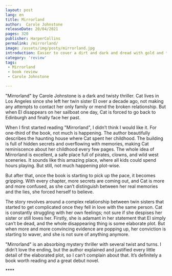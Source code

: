 ```yaml
---
layout: post
lang: en
title: Mirrorland
author:  Carole Johnstone
releaseDate: 20/04/2021
pages: 320
publisher: HarperCollins
permalink: /mirrorland/
image: /assets/img/posty/mirrorland.jpg
introduction: Easier to cover a dirt and dark and dread with gold and twinkling, glittering lights, the smell of burning wood and winter forest, the feel of his hands on me, all the same as it ever was.
category: 'review'
tags:
 - Mirrorland
 - book review
 - Carole Johnstone

---
```

  "Mirrorland" by Carole Johnstone is a dark and twisty thriller. Cat lives in Los Angeles since she left her twin sister El over a decade ago, not making any attempts to contact her only family or mend the broken relationship. But when El disappears on her sailboat one day, Cat is forced to go back to Edinburgh and finally face her past.

  When I first started reading "Mirrorland", I didn’t think I would like it. For one-third of the book, not much is happening. The author beautifully describes the haunting house where Cat spent her childhood. The building is full of hidden secrets and overflowing with memories, making Cat reminiscence about her childhood every few pages. The whole idea of Mirrorland is excellent, a safe place full of pirates, clowns, and wild west sceneries. It sounds like this amazing place, where all kids could spend hours playing. But still, not much happening plot-wise.

  But after that, once the book is starting to pick up the pace, it becomes gripping. With every chapter, more secrets are coming out, and Cat is more and more confused, as she can’t distinguish between her real memories and the lies, she forced herself to believe.

  The story revolves around a complex relationship between twin sisters that started to get complicated once they fell in love with the same person. Cat is constantly struggling with her own feelings; not sure if she despises her sister or still loves her. Firstly, she is adamant in her statement that El simply can’t be dead, and the whole disappearing thing is some elaborate plot. But when more and more convincing evidence are popping up, her conviction is starting to waver, and she is not sure of anything anymore.

  "Mirrorland" is an absorbing mystery thriller with several twist and turns. I didn’t love the ending, but the author explained and justified every little detail of the elaborated plot, so I can’t complain about that. It’s definitely a book worth reading and a great debut novel.

  \*\*\*\*
